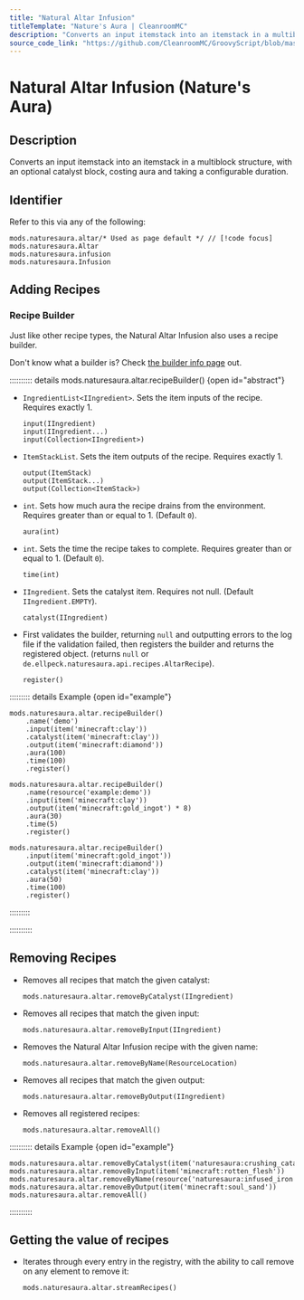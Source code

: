 ```yaml
---
title: "Natural Altar Infusion"
titleTemplate: "Nature's Aura | CleanroomMC"
description: "Converts an input itemstack into an itemstack in a multiblock structure, with an optional catalyst block, costing aura and taking a configurable duration."
source_code_link: "https://github.com/CleanroomMC/GroovyScript/blob/master/src/main/java/com/cleanroommc/groovyscript/compat/mods/naturesaura/Altar.java"
---
```


# Natural Altar Infusion (Nature's Aura)

## Description

Converts an input itemstack into an itemstack in a multiblock structure, with an optional catalyst block, costing aura and taking a configurable duration.

## Identifier

Refer to this via any of the following:

```groovy:no-line-numbers {1}
mods.naturesaura.altar/* Used as page default */ // [!code focus]
mods.naturesaura.Altar
mods.naturesaura.infusion
mods.naturesaura.Infusion
```


## Adding Recipes

### Recipe Builder

Just like other recipe types, the Natural Altar Infusion also uses a recipe builder.

Don't know what a builder is? Check [the builder info page](../../introduction/builder.md) out.

:::::::::: details mods.naturesaura.altar.recipeBuilder() {open id="abstract"}
- `IngredientList<IIngredient>`. Sets the item inputs of the recipe. Requires exactly 1.

    ```groovy:no-line-numbers
    input(IIngredient)
    input(IIngredient...)
    input(Collection<IIngredient>)
    ```

- `ItemStackList`. Sets the item outputs of the recipe. Requires exactly 1.

    ```groovy:no-line-numbers
    output(ItemStack)
    output(ItemStack...)
    output(Collection<ItemStack>)
    ```

- `int`. Sets how much aura the recipe drains from the environment. Requires greater than or equal to 1. (Default `0`).

    ```groovy:no-line-numbers
    aura(int)
    ```

- `int`. Sets the time the recipe takes to complete. Requires greater than or equal to 1. (Default `0`).

    ```groovy:no-line-numbers
    time(int)
    ```

- `IIngredient`. Sets the catalyst item. Requires not null. (Default `IIngredient.EMPTY`).

    ```groovy:no-line-numbers
    catalyst(IIngredient)
    ```

- First validates the builder, returning `null` and outputting errors to the log file if the validation failed, then registers the builder and returns the registered object. (returns `null` or `de.ellpeck.naturesaura.api.recipes.AltarRecipe`).

    ```groovy:no-line-numbers
    register()
    ```

::::::::: details Example {open id="example"}
```groovy:no-line-numbers
mods.naturesaura.altar.recipeBuilder()
    .name('demo')
    .input(item('minecraft:clay'))
    .catalyst(item('minecraft:clay'))
    .output(item('minecraft:diamond'))
    .aura(100)
    .time(100)
    .register()

mods.naturesaura.altar.recipeBuilder()
    .name(resource('example:demo'))
    .input(item('minecraft:clay'))
    .output(item('minecraft:gold_ingot') * 8)
    .aura(30)
    .time(5)
    .register()

mods.naturesaura.altar.recipeBuilder()
    .input(item('minecraft:gold_ingot'))
    .output(item('minecraft:diamond'))
    .catalyst(item('minecraft:clay'))
    .aura(50)
    .time(100)
    .register()
```

:::::::::

::::::::::

## Removing Recipes

- Removes all recipes that match the given catalyst:

    ```groovy:no-line-numbers
    mods.naturesaura.altar.removeByCatalyst(IIngredient)
    ```

- Removes all recipes that match the given input:

    ```groovy:no-line-numbers
    mods.naturesaura.altar.removeByInput(IIngredient)
    ```

- Removes the Natural Altar Infusion recipe with the given name:

    ```groovy:no-line-numbers
    mods.naturesaura.altar.removeByName(ResourceLocation)
    ```

- Removes all recipes that match the given output:

    ```groovy:no-line-numbers
    mods.naturesaura.altar.removeByOutput(IIngredient)
    ```

- Removes all registered recipes:

    ```groovy:no-line-numbers
    mods.naturesaura.altar.removeAll()
    ```

:::::::::: details Example {open id="example"}
```groovy:no-line-numbers
mods.naturesaura.altar.removeByCatalyst(item('naturesaura:crushing_catalyst'))
mods.naturesaura.altar.removeByInput(item('minecraft:rotten_flesh'))
mods.naturesaura.altar.removeByName(resource('naturesaura:infused_iron'))
mods.naturesaura.altar.removeByOutput(item('minecraft:soul_sand'))
mods.naturesaura.altar.removeAll()
```

::::::::::

## Getting the value of recipes

- Iterates through every entry in the registry, with the ability to call remove on any element to remove it:

    ```groovy:no-line-numbers
    mods.naturesaura.altar.streamRecipes()
    ```
